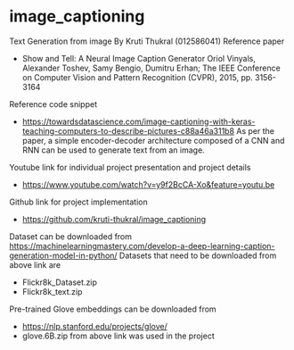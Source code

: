 # image_captioning

Text Generation from image
By Kruti Thukral (012586041)
Reference paper
- Show and Tell: A Neural Image Caption Generator Oriol Vinyals, Alexander Toshev, Samy Bengio, Dumitru Erhan; The IEEE Conference on Computer Vision and Pattern Recognition (CVPR), 2015, pp. 3156-3164

Reference code snippet

- https://towardsdatascience.com/image-captioning-with-keras-teaching-computers-to-describe-pictures-c88a46a311b8
As per the paper, a simple encoder-decoder architecture composed of a CNN and RNN can be used to generate text from an image.

Youtube link for individual project presentation and project details
- https://www.youtube.com/watch?v=y9f2BcCA-Xo&feature=youtu.be

Github link for project implementation
- https://github.com/kruti-thukral/image_captioning

Dataset can be downloaded from https://machinelearningmastery.com/develop-a-deep-learning-caption-generation-model-in-python/
Datasets that need to be downloaded from above link are
- Flickr8k_Dataset.zip
- Flickr8k_text.zip

Pre-trained Glove embeddings can be downloaded from
- https://nlp.stanford.edu/projects/glove/
- glove.6B.zip from above link was used in the project
